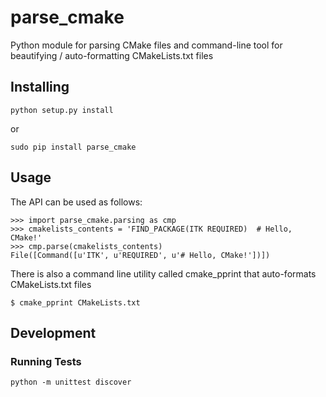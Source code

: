 parse\_cmake
===================

Python module for parsing CMake files and command-line tool
for beautifying / auto-formatting CMakeLists.txt files

Installing
----------

    python setup.py install

or

    sudo pip install parse_cmake

Usage
-----

The API can be used as follows:

    >>> import parse_cmake.parsing as cmp
    >>> cmakelists_contents = 'FIND_PACKAGE(ITK REQUIRED)  # Hello, CMake!'
    >>> cmp.parse(cmakelists_contents)
    File([Command([u'ITK', u'REQUIRED', u'# Hello, CMake!'])])

There is also a command line utility called cmake_pprint that auto-formats CMakeLists.txt files

    $ cmake_pprint CMakeLists.txt

Development
-----------

### Running Tests

```
python -m unittest discover
```

